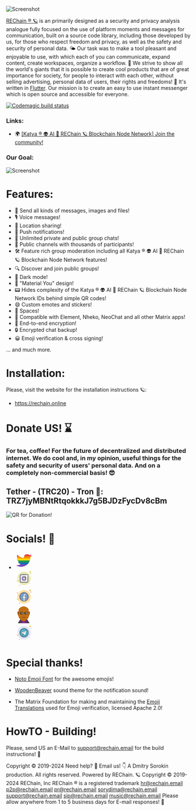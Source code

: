 ![Screenshot](https://rechain.online/assets/images/REChain.png)

[REChain ®️ 🪐](https://rechain.online/) is an primarily designed as a security and privacy analysis analogue fully focused on the use of platform moments and messages for communication, built on a source code library, including those developed by us, for those who respect freedom and privacy, as well as the safety and security of personal data. 🌤 Our task was to make a tool pleasant and enjoyable to use, with which each of you can communicate, expand content, create workspaces, organize a workflow. 🌈 We strive to show all the world's giants that it is possible to create cool products that are of great importance for society, for people to interact with each other, without selling advertising, personal data of users, their rights and freedoms! 🦄 It's written in [Flutter](https://flutter.dev). Our mission is to create an easy to use instant messenger which is open source and accessible for everyone.

[![Codemagic build status](https://api.codemagic.io/apps/654ce3bd59775908b42604c8/654ce3bd59775908b42604c7/status_badge.svg)](https://codemagic.io/apps/654ce3bd59775908b42604c8/654ce3bd59775908b42604c7/latest_build)

### Links:

- 🌍 [[Katya ® 👽 AI 🧠 REChain 🪐 Blockchain Node Network] Join the community!](https://matrix.to/#/#chatting:matrix.katya.wtf)

### Our Goal:

![Screenshot](https://rechain.online/assets/images/banner.png)

# Features:

- 📩 Send all kinds of messages, images and files!
- 🎙️ Voice messages!
- 📍 Location sharing!
- 🔔 Push notifications!
- 💬 Unlimited private and public group chats!
- 📣 Public channels with thousands of participants!
- 🛠️ Feature rich group moderation including all Katya ® 👽 AI 🧠 REChain 🪐 Blockchain Node Network features!
- 🔍 Discover and join public groups!
- 🌙 Dark mode!
- 🎨 "Material You" design!
- 📟 Hides complexity of the Katya ® 👽 AI 🧠 REChain 🪐 Blockchain Node Network IDs behind simple QR codes!
- 😄 Custom emotes and stickers!
- 🌌 Spaces!
- 🔄 Compatible with Element, Nheko, NeoChat and all other Matrix apps!
- 🔐 End-to-end encryption!
- 🔒 Encrypted chat backup!
- 😀 Emoji verification & cross signing!

... and much more.

# Installation:

Please, visit the website for the installation instructions 🪐:

- https://rechain.online

# Donate US! ⌛️ 

### For tea, coffee! For the future of decentralized and distributed internet. We do cool and, in my opinion, useful things for the safety and security of users' personal data. And on a completely non-commercial basis! 😎

## Tether - (TRC20) - Tron 🍕: TRZ7jyMBNtRtqokkkJ7g5BJDzFycDv8cBm

![QR for Donation!](https://dmitry.wiki/QR.jpg)

# Socials! 🦄

* <div href="https://twitter.com/rechain_inc" target="_blank" class="p-md w-inline-block"><svg xmlns="http://www.w3.org/2000/svg" x="0px" y="0px" width="48" height="48" viewBox="0 0 48 48">
              <linearGradient id="nEMlugcHH7Jiqpgfnu_pwa_FMISDkG9HnGX_gr1" x1="24.945" x2="24.945" y1="-32.787" y2="100.319" gradientUnits="userSpaceOnUse"><stop offset="0" stop-color="#f44f5a"></stop><stop offset=".443" stop-color="#ee3d4a"></stop><stop offset="1" stop-color="#e52030"></stop></linearGradient><path fill="url(#nEMlugcHH7Jiqpgfnu_pwa_FMISDkG9HnGX_gr1)" d="M46,11.06v0.1c-0.35,0.53-0.74,1.03-1.15,1.51c-0.9,1.06-1.94,2-3.07,2.8 c0.02,0.36,0.03,0.73,0.03,1.1c0,0.58-0.02,1.17-0.08,1.76c-0.14,1.89-0.51,3.8-1.13,5.67c-0.62,1.96-1.5,3.87-2.63,5.67 c-1.29,2.09-2.91,4.01-4.84,5.66C29.12,38.76,23.77,41,17.17,41c-4.89,0-9.44-1.42-13.28-3.85c0.68,0.08,1.37,0.12,2.07,0.12 c2.89,0,5.62-0.7,8.02-1.94c0.97-0.49,1.88-1.07,2.73-1.73c-2.97-0.06-5.58-1.61-7.09-3.93c-0.42-0.63-0.75-1.31-0.99-2.04 c0.53,0.1,1.07,0.16,1.63,0.16c0.79,0,1.55-0.11,2.28-0.31c-2.21-0.44-4.12-1.71-5.37-3.48c-0.99-1.4-1.58-3.1-1.58-4.94v-0.1 c1.17,0.64,2.51,1.03,3.93,1.07c-0.71-0.47-1.35-1.04-1.89-1.7c-1.23-1.48-1.96-3.37-1.96-5.44c0-0.07,0-0.15,0.01-0.22 c0.03-1.49,0.45-2.9,1.16-4.1c1.27,1.53,2.71,2.91,4.31,4.1c3.8,2.84,8.47,4.62,13.54,4.87c-0.15-0.63-0.23-1.29-0.23-1.96 c0-1.02,0.18-2,0.52-2.91C26.18,9.36,29.37,7,33.12,7c2.49,0,4.74,1.04,6.32,2.71c1.97-0.38,3.82-1.1,5.5-2.09 c-0.65,2.01-2.02,3.7-3.81,4.76C42.85,12.17,44.48,11.73,46,11.06z"></path><linearGradient id="nEMlugcHH7Jiqpgfnu_pwb_FMISDkG9HnGX_gr2" x1="8.415" x2="8.415" y1="3.772" y2="19.823" gradientUnits="userSpaceOnUse"><stop offset="0" stop-color="#f44f5a"></stop><stop offset=".443" stop-color="#ee3d4a"></stop><stop offset="1" stop-color="#e52030"></stop></linearGradient><path fill="url(#nEMlugcHH7Jiqpgfnu_pwb_FMISDkG9HnGX_gr2)" d="M11.15,12.67H5.68 c0.03-1.49,0.45-2.9,1.16-4.1C8.11,10.1,9.55,11.48,11.15,12.67z"></path><linearGradient id="nEMlugcHH7Jiqpgfnu_pwc_FMISDkG9HnGX_gr3" x1="35.49" x2="35.49" y1=".365" y2="22.562" gradientUnits="userSpaceOnUse"><stop offset="0" stop-color="#f44f5a"></stop><stop offset=".443" stop-color="#ee3d4a"></stop><stop offset="1" stop-color="#e52030"></stop></linearGradient><path fill="url(#nEMlugcHH7Jiqpgfnu_pwc_FMISDkG9HnGX_gr3)" d="M46,11.06v0.1 c-0.35,0.53-0.74,1.03-1.15,1.51H24.98C26.18,9.36,29.37,7,33.12,7c2.49,0,4.74,1.04,6.32,2.71c1.97-0.38,3.82-1.1,5.5-2.09 c-0.65,2.01-2.02,3.7-3.81,4.76C42.85,12.17,44.48,11.73,46,11.06z"></path><linearGradient id="nEMlugcHH7Jiqpgfnu_pwd_FMISDkG9HnGX_gr4" x1="25.26" x2="25.26" y1="5.589" y2="35.647" gradientUnits="userSpaceOnUse"><stop offset="0" stop-color="#fed100"></stop><stop offset=".033" stop-color="#fcca00"></stop><stop offset=".221" stop-color="#f3a400"></stop><stop offset=".408" stop-color="#ec8601"></stop><stop offset=".592" stop-color="#e77101"></stop><stop offset=".771" stop-color="#e46401"></stop><stop offset=".941" stop-color="#e36001"></stop></linearGradient><path fill="url(#nEMlugcHH7Jiqpgfnu_pwd_FMISDkG9HnGX_gr4)" d="M41.78,15.47 c0.02,0.36,0.03,0.73,0.03,1.1c0,0.58-0.02,1.17-0.08,1.76H7.63c-1.23-1.48-1.96-3.37-1.96-5.44c0-0.07,0-0.15,0.01-0.22h5.47 c3.8,2.84,8.47,4.62,13.54,4.87c-0.15-0.63-0.23-1.29-0.23-1.96c0-1.02,0.18-2,0.52-2.91h19.87 C43.95,13.73,42.91,14.67,41.78,15.47z"></path><linearGradient id="nEMlugcHH7Jiqpgfnu_pwe_FMISDkG9HnGX_gr5" x1="23.66" x2="23.66" y1="9.234" y2="43.015" gradientUnits="userSpaceOnUse"><stop offset="0" stop-color="#fede00"></stop><stop offset="1" stop-color="#ffd000"></stop></linearGradient><path fill="url(#nEMlugcHH7Jiqpgfnu_pwe_FMISDkG9HnGX_gr5)" d="M41.73,18.33 c-0.14,1.89-0.51,3.8-1.13,5.67H7.17c-0.99-1.4-1.58-3.1-1.58-4.94v-0.1c1.17,0.64,2.51,1.03,3.93,1.07 c-0.71-0.47-1.35-1.04-1.89-1.7H41.73z"></path><linearGradient id="nEMlugcHH7Jiqpgfnu_pwf_FMISDkG9HnGX_gr6" x1="23.885" x2="23.885" y1="6.725" y2="53.018" gradientUnits="userSpaceOnUse"><stop offset="0" stop-color="#21ad64"></stop><stop offset="1" stop-color="#088242"></stop></linearGradient><path fill="url(#nEMlugcHH7Jiqpgfnu_pwf_FMISDkG9HnGX_gr6)" d="M40.6,24c-0.62,1.96-1.5,3.87-2.63,5.67 H9.62c-0.42-0.63-0.75-1.31-0.99-2.04c0.53,0.1,1.07,0.16,1.63,0.16c0.79,0,1.55-0.11,2.28-0.31c-2.21-0.44-4.12-1.71-5.37-3.48 H40.6z"></path><linearGradient id="nEMlugcHH7Jiqpgfnu_pwg_FMISDkG9HnGX_gr7" x1="23.795" x2="23.795" y1="12.16" y2="53.662" gradientUnits="userSpaceOnUse"><stop offset=".115" stop-color="#0d62ab"></stop><stop offset="1" stop-color="#007ad9"></stop></linearGradient><path fill="url(#nEMlugcHH7Jiqpgfnu_pwg_FMISDkG9HnGX_gr7)" d="M37.97,29.67 c-1.29,2.09-2.91,4.01-4.84,5.66H13.98c0.97-0.49,1.88-1.07,2.73-1.73c-2.97-0.06-5.58-1.61-7.09-3.93H37.97z"></path><linearGradient id="nEMlugcHH7Jiqpgfnu_pwh_FMISDkG9HnGX_gr8" x1="18.51" x2="18.51" y1="26.596" y2="58.652" gradientUnits="userSpaceOnUse"><stop offset="0" stop-color="#9c55d4"></stop><stop offset=".002" stop-color="#9c55d4"></stop><stop offset=".003" stop-color="#9c55d4"></stop><stop offset=".111" stop-color="#9753d1"></stop><stop offset=".242" stop-color="#884ec8"></stop><stop offset=".383" stop-color="#7046ba"></stop><stop offset=".521" stop-color="#513ca7"></stop><stop offset=".672" stop-color="#3c359a"></stop><stop offset=".756" stop-color="#2e3192"></stop><stop offset="1" stop-color="#2e3192"></stop></linearGradient><path fill="url(#nEMlugcHH7Jiqpgfnu_pwh_FMISDkG9HnGX_gr8)" d="M33.13,35.33 C29.12,38.76,23.77,41,17.17,41c-4.89,0-9.44-1.42-13.28-3.85c0.68,0.08,1.37,0.12,2.07,0.12c2.89,0,5.62-0.7,8.02-1.94H33.13z"></path><path fill="none" d="M17.17,41c6.6,0,11.95-2.24,15.96-5.67c1.93-1.65,3.55-3.57,4.84-5.66c1.13-1.8,2.01-3.71,2.63-5.67 c0.62-1.87,0.99-3.78,1.13-5.67c0.06-0.59,0.08-1.18,0.08-1.76c0-0.37-0.01-0.74-0.03-1.1c1.13-0.8,2.17-1.74,3.07-2.8 c0.41-0.48,0.8-0.98,1.15-1.51c0.04-0.05,0.07-0.09,0.1-0.14c-0.03,0.01-0.07,0.03-0.1,0.04c-1.52,0.67-3.15,1.11-4.87,1.32 c1.79-1.06,3.16-2.75,3.81-4.76c-1.68,0.99-3.53,1.71-5.5,2.09C37.86,8.04,35.61,7,33.12,7c-3.75,0-6.94,2.36-8.14,5.67 c-0.34,0.91-0.52,1.89-0.52,2.91c0,0.67,0.08,1.33,0.23,1.96c-5.07-0.25-9.74-2.03-13.54-4.87c-1.6-1.19-3.04-2.57-4.31-4.1 c-0.71,1.2-1.13,2.61-1.16,4.1c-0.01,0.07-0.01,0.15-0.01,0.22c0,2.07,0.73,3.96,1.96,5.44c0.54,0.66,1.18,1.23,1.89,1.7 c-1.42-0.04-2.76-0.43-3.93-1.07c0,0.03,0,0.07,0,0.1c0,1.84,0.59,3.54,1.58,4.94c1.25,1.77,3.16,3.04,5.37,3.48 c-0.73,0.2-1.49,0.31-2.28,0.31c-0.56,0-1.1-0.06-1.63-0.16c0.24,0.73,0.57,1.41,0.99,2.04c1.51,2.32,4.12,3.87,7.09,3.93 c-0.85,0.66-1.76,1.24-2.73,1.73c-2.4,1.24-5.13,1.94-8.02,1.94c-0.7,0-1.39-0.04-2.07-0.12C7.73,39.58,12.28,41,17.17,41"></path>
      </svg></div>
            <div href="https://instagram.com/rechain_inc" target="_blank" class="p-md w-inline-block"><svg xmlns="http://www.w3.org/2000/svg" x="0px" y="0px" width="50" height="50" viewBox="0 0 100 100">
              <path fill="#f1bc19" d="M77 12A1 1 0 1 0 77 14A1 1 0 1 0 77 12Z"></path><path fill="#e6edb7" d="M50 13A37 37 0 1 0 50 87A37 37 0 1 0 50 13Z"></path><path fill="#f1bc19" d="M83 11A4 4 0 1 0 83 19A4 4 0 1 0 83 11Z"></path><path fill="#88ae45" d="M87 22A2 2 0 1 0 87 26A2 2 0 1 0 87 22Z"></path><path fill="#fbcd59" d="M81 74A2 2 0 1 0 81 78 2 2 0 1 0 81 74zM15 59A4 4 0 1 0 15 67 4 4 0 1 0 15 59z"></path><path fill="#88ae45" d="M25 85A2 2 0 1 0 25 89A2 2 0 1 0 25 85Z"></path><path fill="#fff" d="M18.5 49A2.5 2.5 0 1 0 18.5 54 2.5 2.5 0 1 0 18.5 49zM79.5 32A1.5 1.5 0 1 0 79.5 35 1.5 1.5 0 1 0 79.5 32z"></path><path fill="#babce2" d="M35,72.3c-4,0-7.3-3.3-7.3-7.3V35c0-4,3.3-7.3,7.3-7.3h30c4,0,7.3,3.3,7.3,7.3v30c0,4-3.3,7.3-7.3,7.3H35z"></path><path fill="#472b29" d="M65,28.4c3.6,0,6.6,3,6.6,6.6v30c0,3.6-3,6.6-6.6,6.6H35c-3.6,0-6.6-3-6.6-6.6V35c0-3.6,3-6.6,6.6-6.6H65 M65,27H35c-4.4,0-8,3.6-8,8v30c0,4.4,3.6,8,8,8h30c4.4,0,8-3.6,8-8V35C73,30.6,69.4,27,65,27L65,27z"></path><path fill="#fdfcee" d="M68.5,47.9v1.8V64c0,2.5-2,4.5-4.5,4.5H36c-2.5,0-4.5-2-4.5-4.5V36c0-2.5,2-4.5,4.5-4.5h25.4H64 c2.5,0,4.5,2,4.5,4.5v3.4v2v1v1.1v2.9V47.9"></path><path fill="#472b29" d="M68.5 47.4c-.3 0-.5-.2-.5-.5V43c0-.3.2-.5.5-.5S69 42.7 69 43v3.9C69 47.2 68.8 47.4 68.5 47.4zM68.5 40.5c-.3 0-.5-.2-.5-.5v-2c0-.3.2-.5.5-.5S69 37.7 69 38v2C69 40.3 68.8 40.5 68.5 40.5z"></path><path fill="#472b29" d="M64,69H36c-2.8,0-5-2.2-5-5V36c0-2.8,2.2-5,5-5h25.4c0.3,0,0.5,0.2,0.5,0.5S61.7,32,61.4,32H36 c-2.2,0-4,1.8-4,4v28c0,2.2,1.8,4,4,4h28c2.2,0,4-1.8,4-4V49.6c0-0.3,0.2-0.5,0.5-0.5s0.5,0.2,0.5,0.5V64C69,66.8,66.8,69,64,69z"></path><path fill="#8a8dce" d="M46,61.5c-4.1,0-7.5-3.4-7.5-7.5v-8c0-4.1,3.4-7.5,7.5-7.5h8c4.1,0,7.5,3.4,7.5,7.5v8c0,4.1-3.4,7.5-7.5,7.5 H46z"></path><path fill="#472b29" d="M54,39c3.9,0,7,3.1,7,7v8c0,3.9-3.1,7-7,7h-8c-3.9,0-7-3.1-7-7v-8c0-3.9,3.1-7,7-7H54 M54,38h-8 c-4.4,0-8,3.6-8,8v8c0,4.4,3.6,8,8,8h8c4.4,0,8-3.6,8-8v-8C62,41.6,58.4,38,54,38L54,38z"></path><g><path fill="#fdfcee" d="M50 44.5A5.5 5.5 0 1 0 50 55.5A5.5 5.5 0 1 0 50 44.5Z"></path><path fill="#472b29" d="M50,45c2.8,0,5,2.2,5,5s-2.2,5-5,5s-5-2.2-5-5S47.2,45,50,45 M50,44c-3.3,0-6,2.7-6,6s2.7,6,6,6s6-2.7,6-6 S53.3,44,50,44L50,44z"></path></g><g><path fill="#fdfcee" d="M56.5 42A1.5 1.5 0 1 0 56.5 45A1.5 1.5 0 1 0 56.5 42Z"></path><path fill="#472b29" d="M56.5,45.5c-1.1,0-2-0.9-2-2s0.9-2,2-2s2,0.9,2,2S57.6,45.5,56.5,45.5z M56.5,42.5c-0.6,0-1,0.4-1,1s0.4,1,1,1 s1-0.4,1-1S57.1,42.5,56.5,42.5z"></path></g>
      </svg></div>
            <div href="https://facebook.com/rechainINC" target="_blank" class="p-md w-inline-block"><svg xmlns="http://www.w3.org/2000/svg" x="0px" y="0px" width="50" height="50" viewBox="0 0 100 100">
              <path fill="#ee3e54" d="M13 27A2 2 0 1 0 13 31A2 2 0 1 0 13 27Z"></path><path fill="#f1bc19" d="M77 12A1 1 0 1 0 77 14A1 1 0 1 0 77 12Z"></path><path fill="#fce0a2" d="M50 13A37 37 0 1 0 50 87A37 37 0 1 0 50 13Z"></path><path fill="#f1bc19" d="M83 11A4 4 0 1 0 83 19A4 4 0 1 0 83 11Z"></path><path fill="#ee3e54" d="M87 22A2 2 0 1 0 87 26A2 2 0 1 0 87 22Z"></path><path fill="#fbcd59" d="M81 74A2 2 0 1 0 81 78 2 2 0 1 0 81 74zM15 59A4 4 0 1 0 15 67 4 4 0 1 0 15 59z"></path><path fill="#ee3e54" d="M25 85A2 2 0 1 0 25 89A2 2 0 1 0 25 85Z"></path><path fill="#fff" d="M18.5 51A2.5 2.5 0 1 0 18.5 56A2.5 2.5 0 1 0 18.5 51Z"></path><path fill="#f1bc19" d="M21 66A1 1 0 1 0 21 68A1 1 0 1 0 21 66Z"></path><path fill="#fff" d="M80 33A1 1 0 1 0 80 35A1 1 0 1 0 80 33Z"></path><g><path fill="#78a2d2" d="M50 25.625A24.25 24.25 0 1 0 50 74.125A24.25 24.25 0 1 0 50 25.625Z"></path></g><g><path fill="#472b29" d="M68.164,59.445c-0.073,0-0.148-0.017-0.219-0.051c-0.248-0.121-0.351-0.42-0.23-0.668 c0.132-0.271,0.256-0.543,0.375-0.818c0.46-1.068,0.826-2.186,1.087-3.318c0.062-0.27,0.333-0.437,0.6-0.375 c0.269,0.063,0.437,0.331,0.375,0.6c-0.275,1.191-0.66,2.366-1.144,3.49c-0.125,0.289-0.256,0.575-0.395,0.859 C68.527,59.342,68.349,59.445,68.164,59.445z"></path></g><g><path fill="#472b29" d="M70.264,52.336c-0.015,0-0.03-0.001-0.045-0.002c-0.275-0.024-0.478-0.268-0.453-0.543 c0.039-0.429,0.063-0.857,0.074-1.286c0.067-2.666-0.39-5.273-1.358-7.752c-0.101-0.257,0.027-0.547,0.284-0.647 c0.259-0.104,0.547,0.025,0.648,0.284c1.017,2.602,1.497,5.341,1.426,8.14c-0.011,0.451-0.037,0.901-0.078,1.352 C70.738,52.141,70.52,52.336,70.264,52.336z"></path></g><g><path fill="#472b29" d="M35.107,36.532c-0.123,0-0.245-0.045-0.341-0.135c-0.202-0.188-0.212-0.505-0.024-0.706 c3.399-3.642,7.999-5.94,12.95-6.475c0.277-0.023,0.521,0.17,0.551,0.443c0.03,0.274-0.169,0.521-0.443,0.551 c-4.713,0.509-9.091,2.697-12.327,6.162C35.375,36.479,35.241,36.532,35.107,36.532z"></path></g><g><path fill="#472b29" d="M36.138,65.284c-0.123,0-0.245-0.045-0.341-0.135c-7.104-6.632-8.721-17.138-3.934-25.548 c0.137-0.242,0.442-0.325,0.682-0.188c0.24,0.137,0.324,0.442,0.187,0.682c-4.557,8.006-3.016,18.008,3.748,24.323 c0.202,0.188,0.212,0.505,0.024,0.706C36.405,65.23,36.271,65.284,36.138,65.284z"></path></g><g><path fill="#472b29" d="M58.889,68.769c-0.186,0-0.365-0.104-0.451-0.283c-0.12-0.248-0.016-0.547,0.233-0.667 c2.202-1.062,4.172-2.515,5.856-4.316c0.679-0.729,1.307-1.511,1.866-2.325c0.156-0.227,0.469-0.285,0.695-0.129 c0.228,0.156,0.286,0.467,0.129,0.695c-0.587,0.855-1.246,1.677-1.959,2.44c-1.769,1.894-3.838,3.42-6.152,4.535 C59.036,68.753,58.962,68.769,58.889,68.769z"></path></g><g><path fill="#fff" d="M46.458,73.5v-17h-6.021v-5.978h6.021l0-6.216c-0.137-5.577,4.159-11.002,14.104-7.994l-0.021,5.271 l-3.508-0.022c-2.699,0-3.628,0.863-3.628,2.745v6.216h7.157L59.304,56.5h-5.899v17"></path><path fill="#472b29" d="M53.905,73.5h-1V56h5.993l1.048-4.978h-7.041v-6.716c0-2.244,1.273-3.245,4.128-3.245l3.01,0.019 l0.018-4.394c-4.274-1.22-7.779-0.913-10.154,0.896c-1.942,1.479-3.018,3.926-2.949,6.712v6.729h-6.021V56h6.021v17.5h-1V57h-6.021 v-6.978h6.021v-5.716c-0.076-3.099,1.142-5.845,3.343-7.521c1.888-1.438,5.398-2.768,11.406-0.952l0.357,0.107l-0.024,6.145 l-4.009-0.024c-2.614,0-3.125,0.823-3.125,2.245v5.716h7.273L59.71,57h-5.805V73.5z"></path></g><g><path fill="#472b29" d="M50,74.825c-13.757,0-24.95-11.192-24.95-24.95S36.243,24.925,50,24.925s24.95,11.192,24.95,24.95 S63.757,74.825,50,74.825z M50,26.325c-12.985,0-23.55,10.564-23.55,23.55S37.015,73.425,50,73.425s23.55-10.564,23.55-23.55 S62.985,26.325,50,26.325z"></path></g>
      </svg></div>
            <div href="https://matrix.to/#/#chatting:matrix.katya.wtf" target="_blank" class="p-md w-inline-block"><svg xmlns="http://www.w3.org/2000/svg" x="0px" y="0px" width="48" height="48" viewBox="0 0 48 48">
              <path fill="#424242" d="M32,34H16L8,47h32L32,34z"></path><path fill="#7b1fa2" d="M16,32h16v15H16V32z"></path><path fill="#a0530e" d="M29,39l-5,8l-5-8H29z M12,16c0,0-2.6-1-4-1s-1,3-1,3s0.8,7.7,2,8l1,1L12,16z M37.9,27l1-1 c1.3-0.3,2-8,2-8s0.4-3-1-3c-1.4,0-4.9,1-4.9,1L37.9,27z"></path><path fill="#7a3a0f" d="M8.1,17.4c0,0,0.7-1.4,2.9,1.6c2,2.9-2,0-2,0v4C9,23,7.7,17.9,8.1,17.4z M39.8,17.4 c0,0-0.7-1.4-2.9,1.6c-2,2.9,2,0,2,0v4C38.9,23,40.3,17.9,39.8,17.4z"></path><path fill="#c16e14" d="M32.9,4C30.7,2.6,27,1,24,1s-6.8,1.6-9,3c-3,2-5,4.3-5,8c0,6.3,0,9,0,9s0,2.9,0,8 c0,3.7,4.8,7.3,7.4,9.6c1,0.9,2.3,1.4,3.7,1.4H27c1.4,0,2.7-0.5,3.7-1.4c2.6-2.3,7.2-5.9,7.2-9.6c0-5.1,0-8,0-8s0-2.7,0-9 C37.9,8.3,36,6,32.9,4z"></path><path fill="#a0530e" d="M19 30h10v2H19V30zM36 19h-2c0-.7-1.3-1.6-2.1-2l-5.7 1-.3-2 6.3-1 .3.1C32.8 15.2 36 16.7 36 19zM14 19h-2c0-2.3 3.2-3.8 3.6-3.9l.3-.1 6.3 1-.3 2-5.7-1C15.2 17.5 14 18.4 14 19z"></path><path fill="#424242" d="M34,20c0-1.7-2-3-4.5-3S25,18.3,25,20s2,3,4.5,3S34,21.7,34,20z"></path><path fill="#424242" d="M21,19h6v1h-6V19z"></path><path fill="#424242" d="M23,20c0-1.7-2-3-4.5-3S14,18.3,14,20s2,3,4.5,3S23,21.7,23,20z"></path><path fill="#b0bec5" d="M32,21c-0.3,0-0.6-0.1-0.8-0.4c-0.4-0.5-1-0.6-1.2-0.6c-0.6,0-1-0.4-1-1s0.4-1,1-1 c0.8,0,2,0.4,2.8,1.4c0.3,0.4,0.3,1.1-0.2,1.4C32.4,20.9,32.2,21,32,21z M21,21c-0.3,0-0.6-0.1-0.8-0.4c-0.4-0.5-1-0.6-1.2-0.6 c-0.6,0-1-0.4-1-1s0.4-1,1-1c0.8,0,2,0.4,2.8,1.4c0.3,0.4,0.3,1.1-0.2,1.4C21.4,20.9,21.2,21,21,21z"></path>
      </svg></div>
            <div href="https://t.me/bitbotchain" target="_blank" class="p-md w-inline-block"><svg xmlns="http://www.w3.org/2000/svg" x="0px" y="0px" width="50" height="50" viewBox="0 0 100 100">
              <path fill="#f1bc19" d="M77 12A1 1 0 1 0 77 14A1 1 0 1 0 77 12Z"></path><path fill="#e4e4f9" d="M50 13A37 37 0 1 0 50 87A37 37 0 1 0 50 13Z"></path><path fill="#f1bc19" d="M83 11A4 4 0 1 0 83 19A4 4 0 1 0 83 11Z"></path><path fill="#8889b9" d="M87 22A2 2 0 1 0 87 26A2 2 0 1 0 87 22Z"></path><path fill="#fbcd59" d="M81 74A2 2 0 1 0 81 78 2 2 0 1 0 81 74zM15 59A4 4 0 1 0 15 67 4 4 0 1 0 15 59z"></path><path fill="#8889b9" d="M25 85A2 2 0 1 0 25 89A2 2 0 1 0 25 85Z"></path><path fill="#fff" d="M18.5 49A2.5 2.5 0 1 0 18.5 54 2.5 2.5 0 1 0 18.5 49zM79.5 32A1.5 1.5 0 1 0 79.5 35 1.5 1.5 0 1 0 79.5 32z"></path><g><path fill="#48bed8" d="M50 25.625A24.25 24.25 0 1 0 50 74.125A24.25 24.25 0 1 0 50 25.625Z"></path><path fill="#472b29" d="M50,74.825c-13.757,0-24.95-11.192-24.95-24.95S36.243,24.925,50,24.925s24.95,11.192,24.95,24.95 S63.757,74.825,50,74.825z M50,26.325c-12.985,0-23.55,10.564-23.55,23.55S37.015,73.425,50,73.425s23.55-10.564,23.55-23.55 S62.985,26.325,50,26.325z"></path></g><g><path fill="#472b29" d="M69.424,44.625c-0.214,0-0.412-0.139-0.478-0.354c-0.088-0.287-0.183-0.571-0.284-0.853 c-0.392-1.094-0.886-2.159-1.47-3.169c-0.139-0.238-0.057-0.545,0.182-0.683c0.239-0.141,0.545-0.057,0.683,0.183 c0.614,1.061,1.134,2.182,1.546,3.331c0.106,0.297,0.206,0.595,0.298,0.897c0.081,0.264-0.067,0.544-0.332,0.625 C69.521,44.618,69.472,44.625,69.424,44.625z"></path></g><g><path fill="#472b29" d="M50,70.75c-11.511,0-20.875-9.337-20.875-20.813S38.489,29.125,50,29.125 c5.975,0,11.674,2.56,15.636,7.023c0.299,0.337,0.588,0.685,0.865,1.041c0.169,0.218,0.13,0.531-0.087,0.701 c-0.218,0.172-0.532,0.131-0.702-0.088c-0.264-0.339-0.54-0.669-0.824-0.99c-3.772-4.25-9.199-6.688-14.888-6.688 c-10.959,0-19.875,8.888-19.875,19.813S39.041,69.75,50,69.75s19.875-8.888,19.875-19.813c0-0.995-0.075-1.996-0.222-2.973 c-0.041-0.272,0.147-0.527,0.42-0.568c0.28-0.041,0.528,0.147,0.569,0.42c0.154,1.025,0.233,2.076,0.233,3.121 C70.875,61.413,61.511,70.75,50,70.75z"></path></g><g><path fill="#b5cfe4" d="M48.656,58.485l-4.355,4.021c0,0-0.34,0.261-0.713,0.097l0.834-7.47L48.656,58.485z"></path><path fill="#472b29" d="M43.843,62.907c-0.111,0-0.231-0.021-0.354-0.075l-0.168-0.073l0.904-8.101l4.816,3.813l-4.57,4.219 C44.444,62.711,44.184,62.907,43.843,62.907z M44.621,55.609l-0.758,6.798c0.157-0.006,0.281-0.096,0.288-0.101l4.122-3.807 L44.621,55.609z"></path></g><g><path fill="#fff" d="M62.72,38.514l-4.771,24.365c0,0-0.667,1.69-2.503,0.879l-11.011-8.55l-4.004-1.96l-6.74-2.297 c0,0-1.035-0.371-1.135-1.182c-0.1-0.811,1.167-1.25,1.167-1.25l26.795-10.645C60.518,37.871,62.72,36.891,62.72,38.514z"></path><path fill="#472b29" d="M56.384,64.229c-0.327,0-0.674-0.081-1.039-0.242l-11.063-8.582l-3.96-1.933l-6.71-2.285 c-0.052-0.019-1.185-0.435-1.303-1.389c-0.124-1,1.274-1.496,1.334-1.517L60.426,37.64l0.003,0.007 c0.332-0.185,1.207-0.418,1.763-0.268c0.291,0.077,0.778,0.328,0.778,1.135l-0.005,0.048l-4.771,24.365 c-0.025,0.077-0.338,0.848-1.115,1.167C56.859,64.184,56.627,64.229,56.384,64.229z M60.74,38.051l0,0.002l-0.129,0.052 L33.816,48.75c-0.021,0.008-1.084,0.396-1.012,0.987c0.079,0.641,0.963,0.975,0.972,0.978l6.736,2.296l4.033,1.972L55.6,63.561 c0.456,0.192,0.906,0.227,1.29,0.07c0.583-0.239,0.825-0.838,0.827-0.844L62.47,38.49c-0.004-0.274-0.082-0.456-0.236-0.556 C61.858,37.693,61.083,37.921,60.74,38.051z"></path></g><g><path fill="#d2e5f1" d="M43.588,62.604c0,0-0.321-0.03-0.722-1.315c-0.4-1.284-2.436-8.043-2.436-8.043l16.184-10.409 c0,0,0.934-0.575,0.901,0c0,0,0.166,0.101-0.334,0.575c-0.5,0.474-12.714,11.591-12.714,11.591L43.588,62.604z"></path><path fill="#472b29" d="M43.808,62.875l-0.243-0.022c-0.182-0.017-0.546-0.232-0.938-1.489 c-0.4-1.284-2.437-8.045-2.437-8.045l-0.055-0.181l0.159-0.102l16.184-10.408c0.219-0.136,0.754-0.422,1.077-0.229 c0.073,0.043,0.186,0.142,0.208,0.344l0.027,0.121c0.021,0.199-0.113,0.425-0.436,0.73c-0.482,0.457-11.561,10.542-12.648,11.532 L43.808,62.875z M40.723,53.354c0.326,1.082,2.02,6.701,2.381,7.86c0.112,0.359,0.215,0.609,0.302,0.781l0.823-7.114l0.069-0.063 c0.122-0.111,12.218-11.121,12.71-11.589c0.141-0.134,0.212-0.224,0.249-0.277l0.007-0.12c-0.112,0.014-0.339,0.106-0.521,0.218 L40.723,53.354z"></path></g><g><path fill="#472b29" d="M56.384,64.479c-0.36,0-0.742-0.088-1.14-0.264l-0.089-0.051l-6.709-4.802l-3.806,3.511 c-0.089,0.073-0.595,0.442-1.197,0.211c-0.592-0.161-0.936-1.265-1.055-1.646c-0.335-1.075-1.819-5.996-2.292-7.564l-0.071-0.235 l-6.494-2.214c-0.062-0.022-1.334-0.49-1.47-1.595c-0.118-0.958,0.887-1.572,1.5-1.784l26.774-10.637l0.003,0.008 c0.424-0.209,1.407-0.484,2.069-0.23c0.304,0.118,0.814,0.446,0.814,1.328l-4.781,24.461c-0.062,0.18-0.406,0.997-1.266,1.351 C56.923,64.428,56.66,64.479,56.384,64.479z M55.694,63.32c0.423,0.178,0.793,0.203,1.1,0.079c0.47-0.192,0.688-0.699,0.69-0.704 l4.746-24.277c-0.009-0.097-0.05-0.221-0.131-0.272c-0.22-0.143-0.78-0.039-1.184,0.106l-0.001,0.002L33.908,48.982 c-0.329,0.116-0.891,0.438-0.856,0.724c0.052,0.42,0.65,0.717,0.808,0.773l6.947,2.368l0.085,0.214c0,0.001,0.061,0.193,0.16,0.522 c0.473,1.567,1.955,6.481,2.29,7.557c0.221,0.71,0.398,0.948,0.451,1.007c0.096,0.038,0.21-0.042,0.211-0.044l4.362-4.028 L55.694,63.32z"></path></g>
      </svg></div>

# Special thanks!

* <a href="https://github.com/googlefonts/noto-emoji/">Noto Emoji Font</a> for the awesome emojis!

* <a href="https://github.com/madsrh/WoodenBeaver">WoodenBeaver</a> sound theme for the notification sound!

* The Matrix Foundation for making and maintaining the [Emoji Translations](https://github.com/matrix-org/matrix-doc/blob/main/data-definitions/sas-emoji.json) used for Emoji verification, licensed Apache 2.0!

# HowTO - Building!

Please, send US an E-Mail to support@rechain.email for the build instructions! 👻

Copyright © 2019-2024 Need help? 🤔 Email us! 👇 A Dmitry Sorokin production. All rights reserved. Powered by REChain. 🪐 Copyright © 2019-2024 REChain, Inc REChain ® is a registered trademark hr@rechain.email p2p@rechain.email pr@rechain.email sorydima@rechain.email support@rechain.email sip@rechain.email music@rechain.email Please allow anywhere from 1 to 5 business days for E-mail responses! 💌
